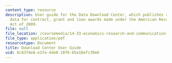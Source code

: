 ```yaml
---
content_type: resource
description: User guide for the Data Download Center, which publishes recipient reported
  data for contract, grant and loan awards made under the American Recovery and Reinvestment
  Act of 2009.
file: null
file_location: /coursemedia/14-33-economics-research-and-communication-spring-2012/8c83f4e8e1fe4de018f665e18efc39e6_MIT14_33S12_RecoDataManual.pdf
file_type: application/pdf
resourcetype: Document
title: Download Center User Guide
uid: 8c83f4e8-e1fe-4de0-18f6-65e18efc39e6
---
```

